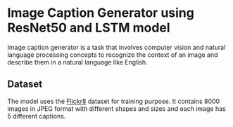 
# Image Caption Generator using ResNet50 and LSTM model

Image caption generator is a task that involves computer vision and natural language processing concepts to recognize the context of an image and describe them in a natural language like English.


## Dataset

The model uses the [Flickr8](https://www.kaggle.com/datasets/shadabhussain/flickr8k) dataset for training purpose. It contains 8000 images in JPEG format with different shapes and sizes and each image has 5 different captions.






